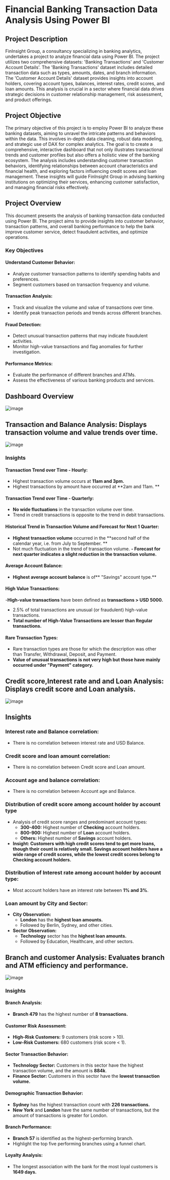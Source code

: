 # Financial Banking Transaction Data Analysis Using Power BI

## Project Description
FinInsight Group, a consultancy specializing in banking analytics, undertakes a project to analyze financial data using Power BI. The project utilizes two comprehensive datasets: 'Banking Transactions' and 'Customer Account Details'. The 'Banking Transactions' dataset includes detailed transaction data such as types, amounts, dates, and branch information. The 'Customer Account Details' dataset provides insights into account holders, covering account types, balances, interest rates, credit scores, and loan amounts. This analysis is crucial in a sector where financial data drives strategic decisions in customer relationship management, risk assessment, and product offerings.

## Project Objective
The primary objective of this project is to employ Power BI to analyze these banking datasets, aiming to unravel the intricate patterns and behaviors within the data. This involves in-depth data cleaning, robust data modeling, and strategic use of DAX for complex analytics. The goal is to create a comprehensive, interactive dashboard that not only illustrates transactional trends and customer profiles but also offers a holistic view of the banking ecosystem. The analysis includes understanding customer transaction behaviors, identifying relationships between account characteristics and financial health, and exploring factors influencing credit scores and loan management. These insights will guide FinInsight Group in advising banking institutions on optimizing their services, enhancing customer satisfaction, and managing financial risks effectively.

## Project Overview
This document presents the analysis of banking transaction data conducted using Power BI. The project aims to provide insights into customer behavior, transaction patterns, and overall banking performance to help the bank improve customer service, detect fraudulent activities, and optimize operations.



### Key Objectives
#### Understand Customer Behavior:
- Analyze customer transaction patterns to identify spending habits and preferences.
- Segment customers based on transaction frequency and volume.

#### Transaction Analysis:
- Track and visualize the volume and value of transactions over time.
- Identify peak transaction periods and trends across different branches.

#### Fraud Detection:
- Detect unusual transaction patterns that may indicate fraudulent activities.
- Monitor high-value transactions and flag anomalies for further investigation.

#### Performance Metrics:
- Evaluate the performance of different branches and ATMs.
- Assess the effectiveness of various banking products and services.


## **Dashboard Overview**
![image](https://github.com/ANDUGULA-SAI-KIRAN/PowerBI_Dashboard_on_Financial_Insights_in_Banking_Data/assets/143734802/402d3725-964a-4b84-b093-b3d4010569ad)

## **Transaction and Balance Analysis: Displays transaction volume and value trends over time.**
![image](https://github.com/ANDUGULA-SAI-KIRAN/PowerBI_Dashboard_on_Financial_Insights_in_Banking_Data/assets/143734802/ee1f115a-8177-4239-ade0-0401fc061067)
### **Insights**

#### Transaction Trend over Time - Hourly:
- Highest transaction volume occurs at **11am and 3pm.** 
- Highest transactions by amount have occurred at **2am and 11am. **

#### Transaction Trend over Time - Quarterly:
- **No wide fluctuations** in the transaction volume over time. 
- Trend in credit transactions is opposite to the trend in debit transactions. 

#### Historical Trend in Transaction Volume and Forecast for Next 1 Quarter:
- **Highest transaction volume** occurred in the **second half of the calendar year, i.e. from July to September. **
- Not much fluctuation in the trend of transaction volume.
**- Forecast for next quarter indicates a slight reduction in the transaction volume.**

#### Average Account Balance:
- **Highest average account balance** is of** "Savings" account type.**

#### High Value Transactions:
-**High-value transactions** have been defined as **transactions > USD 5000.**
- 2.5% of total transactions are unusual (or fraudulent) high-value transactions.
- **Total number of High-Value Transactions are lesser than Regular transactions.**

#### Rare Transaction Types:
- Rare transaction types are those for which the description was other than Transfer, Withdrawal, Deposit, and Payment.
- **Value of unusual transactions is not very high but those have mainly occurred under "Payment" category.**



## **Credit score,Interest rate and and Loan Analysis: Displays credit score and Loan analysis.**

![image](https://github.com/ANDUGULA-SAI-KIRAN/PowerBI_Dashboard_on_Financial_Insights_in_Banking_Data/assets/143734802/6df57140-5c15-4479-9575-b993bf220b0c)

## **Insights** 

### Interest rate and Balance correlation:
- There is no correlation between interest rate and USD Balance.

### Credit score and loan amount correlation:
- There is no correlation between Credit score and Loan amount.

### Account age and balance correlation:
- There is no correlation between Account age and Balance.

### Distribution of credit score among account holder by account type
- Analysis of credit score ranges and predominant account types:
  - **300-400:** Highest number of **Checking** account holders.
  - **800-900:** Highest number of **Loan** account holders.
  - **Others:** Highest number of **Savings** account holders.
- **Insight: Customers with high credit scores tend to get more loans, though their count is relatively small. Savings account holders have a wide range of credit scores, while the lowest credit scores belong to Checking account holders.**

### Distribution of Interest rate among account holder by account type:
- Most account holders have an interest rate between **1% and 3%**.

### Loan amount by City and Sector:
- **City Observation:**
  - **London** has the **highest loan amounts.**
  - Followed by Berlin, Sydney, and other cities.
- **Sector Observation:**
  - **Technology** sector has the **highest loan amounts.**
  - Followed by Education, Healthcare, and other sectors.



## **Branch and customer Analysis: Evaluates branch and ATM efficiency and performance.**

![image](https://github.com/ANDUGULA-SAI-KIRAN/PowerBI_Dashboard_on_Financial_Insights_in_Banking_Data/assets/143734802/01d2f76a-0a62-4188-96bf-6d5cbb40c0ae)

### **Insights** 
#### Branch Analysis:
- **Branch 479** has the highest number of **8 transactions.**

#### Customer Risk Assessment:
- **High-Risk Customers:** 9 customers (risk score > 10).
- **Low-Risk Customers:** 680 customers (risk score < 1).

#### Sector Transaction Behavior:
- **Technology Sector:** Customers in this sector have the highest transaction volume, and the amount is **884k**.
- **Finance Sector:** Customers in this sector have the **lowest transaction volume.**

#### Demographic Transaction Behavior:
- **Sydney** has the highest transaction count with **226 transactions.**
- **New York** and **London** have the same number of transactions, but the amount of transactions is greater for London.

#### Branch Performance:
- **Branch 57** is identified as the highest-performing branch.
- Highlight the top five performing branches using a funnel chart.

#### Loyalty Analysis:
- The longest association with the bank for the most loyal customers is **1649 days.**

